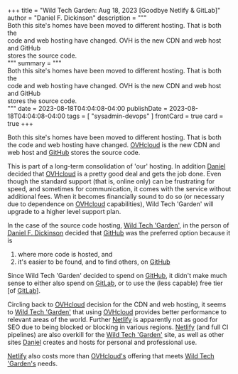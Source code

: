+++
title = "Wild Tech Garden: Aug 18, 2023 [Goodbye Netlify & GitLab]"
author = "Daniel F. Dickinson"
description = """\
Both this site's homes have been moved to different hosting. That is both the \
code and web hosting have changed. OVH is the new CDN and web host and GitHub \
stores the source code. \
"""
summary = """\
Both this site's homes have been moved to different hosting. That is both the \
code and web hosting have changed. OVH is the new CDN and web host and GitHub \
stores the source code. \
"""
date = 2023-08-18T04:04:08-04:00
publishDate = 2023-08-18T04:04:08-04:00
tags = [
    "sysadmin-devops"
]
frontCard = true
card = true
+++

Both this site's homes have been moved to different hosting. That is both the
code and web hosting have changed. [OVHcloud][ovhcloud] is the new CDN and web
host and [GitHub][github] stores the source code.

This is part of a long-term consolidation of 'our' hosting. In addition
[Daniel][dfd] decided that [OVHcloud][ovhcloud] is a pretty good deal and gets
the job done. Even though the standard support (that is, online only) can be
frustrating for speed, and sometimes for communication, it comes with the service
without additional fees. When it becomes financially sound to do so (or necessary
due to dependence on [OVHcloud][ovhcloud] capabilities), Wild Tech 'Garden'
will upgrade to a higher level support plan.

In the case of the source code hosting, [Wild Tech 'Garden'](/), in the
person of [Daniel F. Dickinson][dfd] decided
that [GitHub][github] was the preferred option because it is

1. where more code is hosted, and
2. it's easier to be found, and to find others, on [GitHub][github]

Since Wild Tech 'Garden' decided to spend on [GitHub][github], it didn't
make much sense to either also spend on [GitLab][gitlab], or to use the
(less capable) free tier \[of [GitLab][gitlab]].

Circling back to [OVHcloud][ovhcloud] decision for the CDN and web hosting,
it seems to [Wild Tech 'Garden'](/) that using [OVHcloud][ovhcloud] provides
better performance to relevant areas of the world. Further [Netlify][netlify]
is apparently not as good for SEO due to being blocked or blocking in various
regions. [Netlify][netlify] (and full CI pipelines) are also overkill for the
[Wild Tech 'Garden'](/) site, as well as other sites [Daniel][dfd] creates
and hosts for personal and professional use.

[Netlify][netlify] also costs more than [OVHcloud's][ovhcloud] offering
that meets [Wild Tech 'Garden's](/) needs.

[dfd]: https://www.danielfdickinson.ca/
[github]: https://github.com/
[gitlab]: https://about.gitlab.com/
[netlify]: https://www.netlify.com/
[ovhcloud]: https://www.ovhcloud.com/en-ca/
